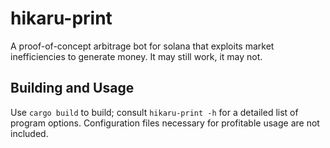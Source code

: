 # hikaru-print

A proof-of-concept arbitrage bot for solana that exploits market inefficiencies to generate money. It may still work, it may not.

## Building and Usage

Use `cargo build` to build; consult `hikaru-print -h` for a detailed list of program options.
Configuration files necessary for profitable usage are not included.

